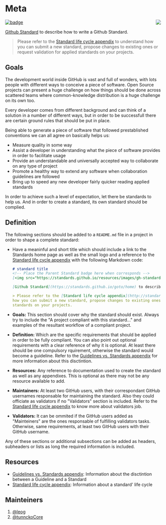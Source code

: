 # Meta
[![badge]](https://standards.github.io/goto/approval#meta)
[<img src="https://standards.github.io/resources/images/gh-standards-logo-small.png" align="right"/>](https://standards.github.io/goto/home)

[Github Standard](https://standards.github.io/goto/home) to describe how to write a Github Standard.

> Please refer to the [Standard life cycle appendix](http://standards.github.io/goto/standard-life-cycle) to understand how you can submit a new standard, propose changes to existing ones or request validation for applied standards on your projects.

## Goals
The development world inside GitHub is vast and full of wonders, with lots people with different ways to conceive a piece of software. Open Source projects can present a huge challenge on how things should be done across scattered teams where common-knowledge distribution is a huge challenge on its own too.

Every developer comes from different background and can think of a solution in a number of different ways, but in order to be successfull there are certain ground rules that should be put in place.

Being able to generate a piece of software that followed prestablished conventions we can all agree on basically helps us:

* Measure quality in some way
* Assist a developer in understanding what the piece of software provides in order to facilitate usage
* Provide an understandable and universally accepted way to collaborate on any type of project
* Promote a healthy way to extend any software when collaboration guidelines are followed
* Bring up to speed any new developer fairly quicker reading applied standards

In order to achieve such a level of expectation, let there be standards to help us. And in order to create a standard, its own standard should be complied.

## Definition
The following sections should be added to a `README.md` file in a project in order to shape a complete standard:

* Have a meaninful and short title which should include a link to the Standards home page as well as the small logo and a reference to the [Standard life cycle appendix] with the following Markdown code:
  ```markdown
  # standard title
  <!-- Place the Parent Standard badge here when corresponds -->
  [<img src="https://standards.github.io/resources/images/gh-standards-logo-small.png" align="right"/>](https://standards.github.io/goto/home)

  [Github Standard](https://standards.github.io/goto/home) to describe ...

  > Please refer to the [Standard life cycle appendix](http://standards.github.io/goto/standard-life-cycle) to understand 
  how you can submit a new standard, propose changes to existing ones or request validation for applied 
  standards on your projects.
  ```

* **Goals:** This section should cover why the standard should exist. Always try to include the "A project compliant with this standard..." and examples of the resultant workflow of a compliant project.


* **Definition:** Which are the specific requirements that should be applied in order to be fully compliant. You can also point out optional requirements with a clear reference of why it is optional. At least there should be one compulsory rquirement, otherwise the standard would become a guideline. Refer to the [Guidelines vs. Standards appendix] for more information about this disctintion.


* **Resources:** Any reference to documentation used to create the standard as well as any appendixes. This is optional as there may not be any resource available to add.


* **Maintainers:** At least two GitHub users, with their correspondant GitHub usernames responsable for maintaining the standard. Also they could officiate as validators if no "Validators" section is included. Refer to the [Standard life cycle appendix] to know more about validators job.


* **Validators:** It can be ommited if the GitHub users added as "Mainteiners" are the ones responsable of fulfilling validators tasks. Otherwise, same requirements, at least two GitHub users with their GitHub username.

Any of these sections or additional subsections can be added as headers, subheaders or lists as long the required information is included.

## Resources

* [Guidelines vs. Standards appendix]: Information about the disctintion between a Guideline and a Standard
* [Standard life cycle appendix]: Information about a standard' life cycle

## Mainteiners

1. [@leog](https://github.com/leog)
2. [@tunnckoCore](https://github.com/tunnckoCore)

[Guidelines vs. Standards appendix]: http://standards.github.io/goto/guidelines-vs-standards
[Standard life cycle appendix]: http://standards.github.io/goto/standard-life-cycle
[badge]: https://img.shields.io/badge/Standards-meta%40v1.0.0-green.svg
